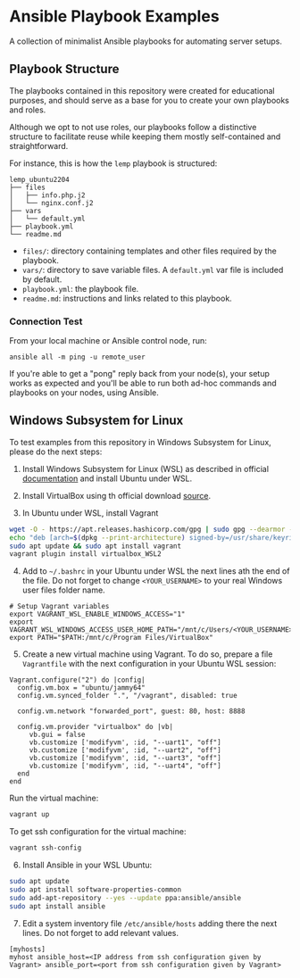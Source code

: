# Ansible Playbook Examples

A collection of minimalist Ansible playbooks for automating server setups.

## Playbook Structure

The playbooks contained in this repository were created for educational purposes, and should serve as a base for you to create your own playbooks and roles.

Although we opt to not use roles, our playbooks follow a distinctive structure to facilitate reuse while keeping them mostly self-contained and straightforward.

For instance, this is how the `lemp` playbook is structured:

```
lemp_ubuntu2204
├── files
│   ├── info.php.j2
│   └── nginx.conf.j2
├── vars
│   └── default.yml
├── playbook.yml
└── readme.md
```


- `files/`: directory containing templates and other files required by the playbook.
- `vars/`: directory to save variable files. A `default.yml` var file is included by default.
- `playbook.yml`: the playbook file.
- `readme.md`: instructions and links related to this playbook.

### Connection Test

From your local machine or Ansible control node, run:

```command
ansible all -m ping -u remote_user
```

If you're able to get a "pong" reply back from your node(s), your setup works as expected and you'll be able to run both ad-hoc commands and playbooks on your nodes, using Ansible.

## Windows Subsystem for Linux

To test examples from this repository in Windows Subsystem for Linux, please do the next steps:

1. Install Windows Subsystem for Linux (WSL) as described in official [documentation](https://learn.microsoft.com/en-us/windows/wsl/install) and install Ubuntu under WSL.

2. Install VirtualBox using th official download [source](https://www.virtualbox.org/wiki/Downloads).

3. In Ubuntu under WSL, install Vagrant

```bash
wget -O - https://apt.releases.hashicorp.com/gpg | sudo gpg --dearmor -o /usr/share/keyrings/hashicorp-archive-keyring.gpg
echo "deb [arch=$(dpkg --print-architecture) signed-by=/usr/share/keyrings/hashicorp-archive-keyring.gpg] https://apt.releases.hashicorp.com $(lsb_release -cs) main" | sudo tee /etc/apt/sources.list.d/hashicorp.list
sudo apt update && sudo apt install vagrant
vagrant plugin install virtualbox_WSL2
```

4. Add to `~/.bashrc` in your Ubuntu under WSL the next lines ath the end of the file. Do not forget to change `<YOUR_USERNAME>` to your real Windows user files folder name.

```
# Setup Vagrant variables
export VAGRANT_WSL_ENABLE_WINDOWS_ACCESS="1"
export VAGRANT_WSL_WINDOWS_ACCESS_USER_HOME_PATH="/mnt/c/Users/<YOUR_USERNAME>/"
export PATH="$PATH:/mnt/c/Program Files/VirtualBox"
```

5. Create a new virtual machine using Vagrant. To do so, prepare a file `Vagrantfile` with the next configuration in your Ubuntu WSL session:

```
Vagrant.configure("2") do |config|
  config.vm.box = "ubuntu/jammy64"
  config.vm.synced_folder ".", "/vagrant", disabled: true

  config.vm.network "forwarded_port", guest: 80, host: 8888

  config.vm.provider "virtualbox" do |vb|
     vb.gui = false
     vb.customize ['modifyvm', :id, "--uart1", "off"]
     vb.customize ['modifyvm', :id, "--uart2", "off"]
     vb.customize ['modifyvm', :id, "--uart3", "off"]
     vb.customize ['modifyvm', :id, "--uart4", "off"]
  end
end
```

Run the virtual machine:

```bash
vagrant up
```

To get ssh configuration for the virtual machine:

```bash
vagrant ssh-config
```

6. Install Ansible in your WSL Ubuntu:

```bash
sudo apt update
sudo apt install software-properties-common
sudo add-apt-repository --yes --update ppa:ansible/ansible
sudo apt install ansible
```

7. Edit a system inventory file `/etc/ansible/hosts` adding there the next lines. Do not forget to add relevant values.

```
[myhosts]
myhost ansible_host=<IP address from ssh configuration given by Vagrant> ansible_port=<port from ssh configuration given by Vagrant>
```
